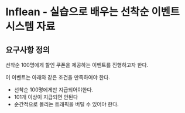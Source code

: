 # Inflean - 실습으로 배우는 선착순 이벤트 시스템 자료

## 요구사항 정의
선착순 100명에게 할인 쿠폰을 제공하는 이벤트를 진행하고자 한다.

이 이벤트는 아래와 같은 조건을 만족하여야 한다.
- 선착순 100명에게만 지급되어야한다.
- 101개 이상이 지급되면 안된다
- 순간적으로 몰리는 트래픽을 버틸 수 있어야 한다.